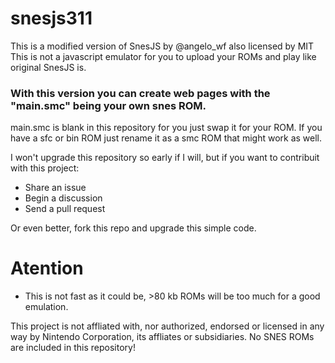 # snesjs311

This is a modified version of SnesJS by @angelo_wf also licensed by MIT
This is not a javascript emulator for you to upload your ROMs and play like original SnesJS is.

### With this version you can create web pages with the "main.smc" being your own snes ROM.

main.smc is blank in this repository for you just swap it for your ROM.
If you have a sfc or bin ROM just rename it as a smc ROM that might work as well.

I won't upgrade this repository so early if I will, but if you want to contribuit with this project:
- Share an issue
- Begin a discussion
- Send a pull request

Or even better, fork this repo and upgrade this simple code.

# Atention

- This is not fast as it could be, >80 kb ROMs will be too much for a good emulation.

This project is not affliated with, nor authorized, endorsed or licensed in any way by Nintendo Corporation, 
its affliates or subsidiaries. No SNES ROMs are included in this repository!
